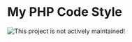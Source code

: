 # My PHP Code Style

![This project is not actively maintained!](https://img.shields.io/badge/Development-inactive-red?style=for-the-badge)
